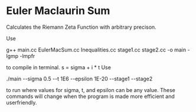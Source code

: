 # Euler Maclaurin Sum
Calculates the Riemann Zeta Function with arbitrary precison. 

Use 

g++ main.cc EulerMacSum.cc Inequalities.cc stage1.cc stage2.cc -o main -lgmp -lmpfr

to compile in terminal. 
s = sigma + i * t 
Use

./main --sigma 0.5 --t 1E6 --epsilon 1E-20 --stage1 --stage2

to run where values for sigma, t, and epsilon can be any value. 
These commands will change when the program is made more efficient and userfriendly. 
